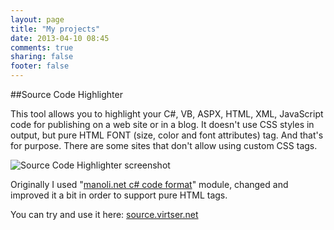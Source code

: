 ```yaml
---
layout: page
title: "My projects"
date: 2013-04-10 08:45
comments: true
sharing: false
footer: false
---
```


##Source Code Highlighter

This tool allows you to highlight your C#, VB, ASPX, HTML, XML, JavaScript code for publishing on a web site or in a blog.
It doesn't use CSS styles in output, but pure HTML FONT (size, color and font attributes) tag. And that's for purpose. There are some sites that don't allow using custom CSS tags.

![Source Code Highlighter screenshot](/images/source-code-highlighter.png)

Originally I used "[manoli.net c# code format](http://www.manoli.net/csharpformat/)" module, changed and improved it a bit in order to support pure HTML tags.

You can try and use it here: [source.virtser.net](http://source.virtser.net)